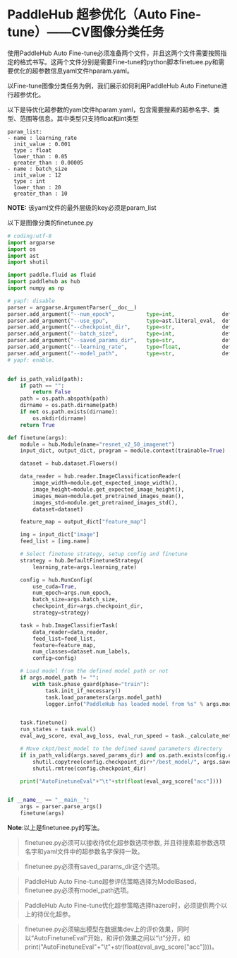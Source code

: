 # PaddleHub 超参优化（Auto Fine-tune）——CV图像分类任务


使用PaddleHub Auto Fine-tune必须准备两个文件，并且这两个文件需要按照指定的格式书写。这两个文件分别是需要Fine-tune的python脚本finetuee.py和需要优化的超参数信息yaml文件hparam.yaml。

以Fine-tune图像分类任务为例，我们展示如何利用PaddleHub Auto Finetune进行超参优化。

以下是待优化超参数的yaml文件hparam.yaml，包含需要搜素的超参名字、类型、范围等信息。其中类型只支持float和int类型
```
param_list:
- name : learning_rate
  init_value : 0.001
  type : float
  lower_than : 0.05
  greater_than : 0.00005
- name : batch_size
  init_value : 12
  type : int
  lower_than : 20
  greater_than : 10
```

**NOTE:** 该yaml文件的最外层级的key必须是param_list


以下是图像分类的finetunee.py

```python
# coding:utf-8
import argparse
import os
import ast
import shutil

import paddle.fluid as fluid
import paddlehub as hub
import numpy as np

# yapf: disable
parser = argparse.ArgumentParser(__doc__)
parser.add_argument("--num_epoch",          type=int,               default=1,                         help="Number of epoches for fine-tuning.")
parser.add_argument("--use_gpu",            type=ast.literal_eval,  default=True,                      help="Whether use GPU for fine-tuning.")
parser.add_argument("--checkpoint_dir",     type=str,               default=None,                      help="Path to save log data.")
parser.add_argument("--batch_size",         type=int,               default=16,                        help="Total examples' number in batch for training.")
parser.add_argument("--saved_params_dir",   type=str,               default="",                        help="Directory for saving model")
parser.add_argument("--learning_rate",      type=float,             default=1e-4,                      help="learning_rate.")
parser.add_argument("--model_path",         type=str,               default="",                        help="load model path")
# yapf: enable.


def is_path_valid(path):
    if path == "":
        return False
    path = os.path.abspath(path)
    dirname = os.path.dirname(path)
    if not os.path.exists(dirname):
        os.mkdir(dirname)
    return True

def finetune(args):
    module = hub.Module(name="resnet_v2_50_imagenet")
    input_dict, output_dict, program = module.context(trainable=True)

    dataset = hub.dataset.Flowers()

    data_reader = hub.reader.ImageClassificationReader(
        image_width=module.get_expected_image_width(),
        image_height=module.get_expected_image_height(),
        images_mean=module.get_pretrained_images_mean(),
        images_std=module.get_pretrained_images_std(),
        dataset=dataset)

    feature_map = output_dict["feature_map"]

    img = input_dict["image"]
    feed_list = [img.name]

    # Select finetune strategy, setup config and finetune
    strategy = hub.DefaultFinetuneStrategy(
        learning_rate=args.learning_rate)

    config = hub.RunConfig(
        use_cuda=True,
        num_epoch=args.num_epoch,
        batch_size=args.batch_size,
        checkpoint_dir=args.checkpoint_dir,
        strategy=strategy)

    task = hub.ImageClassifierTask(
        data_reader=data_reader,
        feed_list=feed_list,
        feature=feature_map,
        num_classes=dataset.num_labels,
        config=config)

    # Load model from the defined model path or not
    if args.model_path != "":
        with task.phase_guard(phase="train"):
            task.init_if_necessary()
            task.load_parameters(args.model_path)
            logger.info("PaddleHub has loaded model from %s" % args.model_path)


    task.finetune()
    run_states = task.eval()
    eval_avg_score, eval_avg_loss, eval_run_speed = task._calculate_metrics(run_states)

    # Move ckpt/best_model to the defined saved parameters directory
    if is_path_valid(args.saved_params_dir) and os.path.exists(config.checkpoint_dir+"/best_model/"):
        shutil.copytree(config.checkpoint_dir+"/best_model/", args.saved_params_dir)
        shutil.rmtree(config.checkpoint_dir)

    print("AutoFinetuneEval"+"\t"+str(float(eval_avg_score["acc"])))


if __name__ == "__main__":
    args = parser.parse_args()
    finetune(args)
```
**Note**:以上是finetunee.py的写法。
> finetunee.py必须可以接收待优化超参数选项参数, 并且待搜素超参数选项名字和yaml文件中的超参数名字保持一致。

> finetunee.py必须有saved_params_dir这个选项。

> PaddleHub Auto Fine-tune超参评估策略选择为ModelBased，finetunee.py必须有model_path选项。

> PaddleHub Auto Fine-tune优化超参策略选择hazero时，必须提供两个以上的待优化超参。

> finetunee.py必须输出模型在数据集dev上的评价效果，同时以“AutoFinetuneEval"开始，和评价效果之间以“\t”分开，如print("AutoFinetuneEval"+"\t"+str(float(eval_avg_score["acc"])))。
